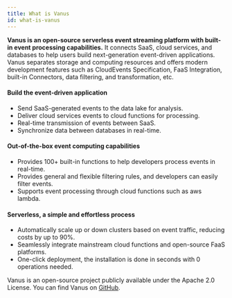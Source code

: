 ```yaml
---
title: What is Vanus
id: what-is-vanus
---
```

**Vanus is an open-source serverless event streaming platform with built-in event processing capabilities.**  It connects SaaS, cloud services, and databases to help users build next-generation event-driven applications. Vanus separates storage and computing resources and offers modern development features such as CloudEvents Specification, FaaS Integration, built-in Connectors, data filtering, and transformation, etc. 

#### Build the event-driven application
* Send SaaS-generated events to the data lake for analysis.
* Deliver cloud services events to cloud functions for processing.
* Real-time transmission of events between SaaS.
* Synchronize data between databases in real-time.

#### Out-of-the-box event computing capabilities
* Provides 100+ built-in functions to help developers process events in real-time.
* Provides general and flexible filtering rules, and developers can easily filter events.
* Supports event processing through cloud functions such as aws lambda.

#### Serverless, a simple and effortless process
* Automatically scale up or down clusters based on event traffic, reducing costs by up to 90%.
* Seamlessly integrate mainstream cloud functions and open-source FaaS platforms.
* One-click deployment, the installation is done in seconds with 0 operations needed.

Vanus is an open-source project publicly available under the Apache 2.0 License. You can find Vanus on [GitHub](https://github.com/linkall-labs/vanus).
